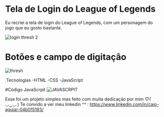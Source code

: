 # Tela de Login do League of Legends
 Eu recriei a tela de login do League of Legends, com um personagem do jogo que eu gosto bastante.

![login thresh 2](https://user-images.githubusercontent.com/88971985/177318602-ef1b5a81-1e7a-4fa1-89b6-93979d20a965.png)

# Botões e campo de digitaçâo

![thresh](https://user-images.githubusercontent.com/88971985/177318880-94779450-0410-45e9-b8c8-36d47e77951c.gif)


.Tecnologias
  -HTML
  -CSS
  -JavaScript
  
#Código JavaScrpit
![JAVASCRPIT](https://user-images.githubusercontent.com/88971985/177319089-be40b1de-dbfc-4248-ba07-f9c8dceb9980.png)

Esse foi um projeto simples mas feito com muita dedicação por mim ♡( ◡‿◡ )
Te convido a ver meu linkedin ^^ : https://www.linkedin.com/in/caio-aguiar-04b015193/
